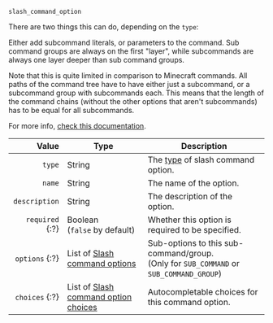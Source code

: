 `slash_command_option`

There are two things this can do, depending on the `type`:

Either add subcommand literals, or parameters to the command.
Sub command groups are always on the first "layer",
while subcommands are always one layer deeper than sub command groups.

Note that this is quite limited in comparison to Minecraft commands. All paths of the command tree have to have either just a subcommand, or a subcommand group with subcommands each.
This means that the length of the command chains (without the other options that aren't subcommands) has to be equal for all subcommands.

For more info, [check this documentation](https://canary.discord.com/developers/docs/interactions/application-commands#subcommands-and-subcommand-groups).

| Value           | Type                                      | Description                                                                               |
|----------------:|-------------------------------------------|-------------------------------------------------------------------------------------------|
| `type`          | String                                    | The [type][1] of slash command option.                                                    |
| `name`          | String                                    | The name of the option.                                                                   |
| `description`   | String                                    | The description of the option.                                                            |
| `required` {:?} | Boolean<br>(`false` by default)           | Whether this option is required to be specified.                                          |
| `options` {:?}  | List of [Slash command options](#)        | Sub-options to this sub-command/group.<br>(Only for `SUB_COMMAND` or `SUB_COMMAND_GROUP`) |
| `choices` {:?}  | List of [Slash command option choices][2] | Autocompletable choices for this command option.                                          |

[1]: https://discord.com/developers/docs/interactions/application-commands#application-command-object-application-command-option-type
[2]: /parsables/commands/slash-command-option-choice.md